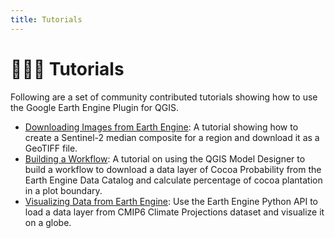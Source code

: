 ```yaml
---
title: Tutorials
---
```


# 👨🏼‍💻 Tutorials

Following are a set of community contributed tutorials showing how to use the Google Earth Engine Plugin for QGIS.

* [Downloading Images from Earth Engine](downloading_images.md): A tutorial showing how to create a Sentinel-2 median composite for a region and download it as a GeoTIFF file.
* [Building a Workflow](building_a_workflow.md): A tutorial on using the QGIS Model Designer to build a workflow to download a data layer of  Cocoa Probability from the Earth Engine Data Catalog and calculate percentage of cocoa plantation in a plot boundary.
* [Visualizing Data from Earth Engine](visualizing_data.md): Use the Earth Engine Python API to load a data layer from CMIP6 Climate Projections dataset and visualize it on a globe.